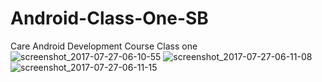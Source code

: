 # Android-Class-One-SB
Care Android Development Course Class one
![screenshot_2017-07-27-06-10-55](https://user-images.githubusercontent.com/14370473/28650568-1803fe76-7296-11e7-8751-1abf1bd28b61.jpeg)
![screenshot_2017-07-27-06-11-08](https://user-images.githubusercontent.com/14370473/28650567-180336c6-7296-11e7-99fb-cd49fefa51f2.jpeg)
![screenshot_2017-07-27-06-11-15](https://user-images.githubusercontent.com/14370473/28650566-180254f4-7296-11e7-99de-b8148b3253e2.jpeg)

